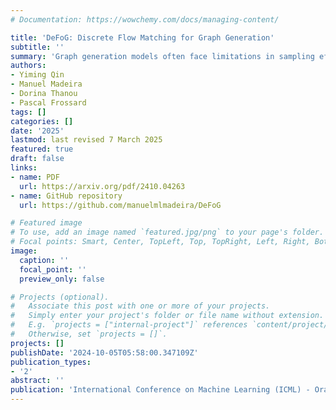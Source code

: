 ```yaml
---
# Documentation: https://wowchemy.com/docs/managing-content/

title: 'DeFoG: Discrete Flow Matching for Graph Generation'
subtitle: ''
summary: 'Graph generation models often face limitations in sampling efficiency and flexibility due to tightly coupled training and sampling stages. We introduce DeFoG, a discrete flow matching framework that disentangles these stages, improving both efficiency and performance over existing diffusion models.'
authors:
- Yiming Qin
- Manuel Madeira
- Dorina Thanou
- Pascal Frossard
tags: []
categories: []
date: '2025'
lastmod: last revised 7 March 2025
featured: true
draft: false
links: 
- name: PDF
  url: https://arxiv.org/pdf/2410.04263
- name: GitHub repository
  url: https://github.com/manuelmlmadeira/DeFoG

# Featured image
# To use, add an image named `featured.jpg/png` to your page's folder.
# Focal points: Smart, Center, TopLeft, Top, TopRight, Left, Right, BottomLeft, Bottom, BottomRight.
image:
  caption: ''
  focal_point: ''
  preview_only: false

# Projects (optional).
#   Associate this post with one or more of your projects.
#   Simply enter your project's folder or file name without extension.
#   E.g. `projects = ["internal-project"]` references `content/project/deep-learning/index.md`.
#   Otherwise, set `projects = []`.
projects: []
publishDate: '2024-10-05T05:58:00.347109Z'
publication_types:
- '2'
abstract: ''
publication: 'International Conference on Machine Learning (ICML) - Oral presentation'
---
```

